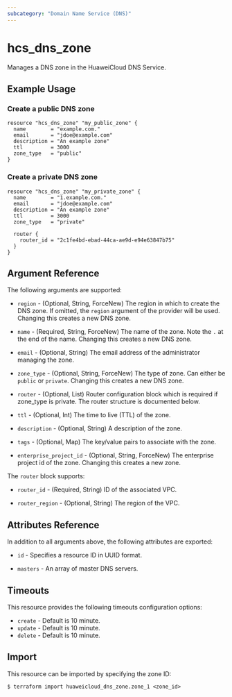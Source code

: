 ```yaml
---
subcategory: "Domain Name Service (DNS)"
---
```


# hcs_dns_zone

Manages a DNS zone in the HuaweiCloud DNS Service.

## Example Usage

### Create a public DNS zone

```hcl
resource "hcs_dns_zone" "my_public_zone" {
  name        = "example.com."
  email       = "jdoe@example.com"
  description = "An example zone"
  ttl         = 3000
  zone_type   = "public"
}
```

### Create a private DNS zone

```hcl
resource "hcs_dns_zone" "my_private_zone" {
  name        = "1.example.com."
  email       = "jdoe@example.com"
  description = "An example zone"
  ttl         = 3000
  zone_type   = "private"

  router {
    router_id = "2c1fe4bd-ebad-44ca-ae9d-e94e63847b75"
  }
}
```

## Argument Reference

The following arguments are supported:

* `region` - (Optional, String, ForceNew) The region in which to create the DNS zone. If omitted, the `region` argument
  of the provider will be used. Changing this creates a new DNS zone.

* `name` - (Required, String, ForceNew) The name of the zone. Note the `.` at the end of the name. Changing this creates
  a new DNS zone.

* `email` - (Optional, String) The email address of the administrator managing the zone.

* `zone_type` - (Optional, String, ForceNew) The type of zone. Can either be `public` or `private`. Changing this
  creates a new DNS zone.

* `router` - (Optional, List) Router configuration block which is required if zone_type is private. The router
  structure is documented below.

* `ttl` - (Optional, Int) The time to live (TTL) of the zone.

* `description` - (Optional, String) A description of the zone.

* `tags` - (Optional, Map) The key/value pairs to associate with the zone.

* `enterprise_project_id` - (Optional, String, ForceNew) The enterprise project id of the zone. Changing this creates a
  new zone.

The `router` block supports:

* `router_id` - (Required, String) ID of the associated VPC.

* `router_region` - (Optional, String) The region of the VPC.

## Attributes Reference

In addition to all arguments above, the following attributes are exported:

* `id` - Specifies a resource ID in UUID format.

* `masters` - An array of master DNS servers.

## Timeouts

This resource provides the following timeouts configuration options:

* `create` - Default is 10 minute.
* `update` - Default is 10 minute.
* `delete` - Default is 10 minute.

## Import

This resource can be imported by specifying the zone ID:

```
$ terraform import huaweicloud_dns_zone.zone_1 <zone_id>
```
